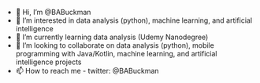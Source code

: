 - 👋 Hi, I’m @BABuckman
- 👀 I’m interested in data analysis (python), machine learning, and artificial intelligence
- 🌱 I’m currently learning data analysis (Udemy Nanodegree)
- 💞️ I’m looking to collaborate on data analysis (python), mobile programming with Java/Kotlin, machine learning, and artificial intelligence projects
- 📫 How to reach me - twitter: @BABuckman

<!---
BABuckman/BABuckman is a ✨ special ✨ repository because its `README.md` (this file) appears on your GitHub profile.
You can click the Preview link to take a look at your changes.
--->
